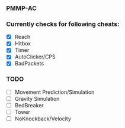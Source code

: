 ### PMMP-AC

### Currently checks for following cheats:

- [X] Reach
- [X] Hitbox
- [X] Timer
- [X] AutoClicker/CPS
- [X] BadPackets

### TODO

- [ ] Movement Prediction/Simulation
- [ ] Gravity Simulation
- [ ] BedBreaker
- [ ] Tower
- [ ] NoKnockback/Velocity